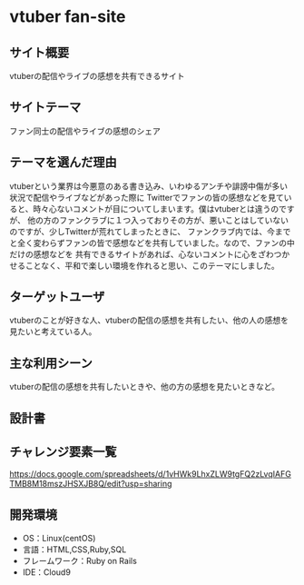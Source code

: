 # vtuber fan-site

## サイト概要
vtuberの配信やライブの感想を共有できるサイト

## サイトテーマ
ファン同士の配信やライブの感想のシェア

## テーマを選んだ理由
vtuberという業界は今悪意のある書き込み、いわゆるアンチや誹謗中傷が多い状況で配信やライブなどがあった際に
Twitterでファンの皆の感想などを見ていると、時々心ないコメントが目についてしまいます。僕はvtuberとは違うのですが、
他の方のファンクラブに１つ入っておりその方が、悪いことはしていないのですが、少しTwitterが荒れてしまったときに、
ファンクラブ内では、今までと全く変わらずファンの皆で感想などを共有していました。なので、ファンの中だけの感想などを
共有できるサイトがあれば、心ないコメントに心をざわつかせることなく、平和で楽しい環境を作れると思い、このテーマにしました。

## ターゲットユーザ
vtuberのことが好きな人、vtuberの配信の感想を共有したい、他の人の感想を見たいと考えている人。

## 主な利用シーン
vtuberの配信の感想を共有したいときや、他の方の感想を見たいときなど。

## 設計書


## チャレンジ要素一覧
https://docs.google.com/spreadsheets/d/1vHWk9LhxZLW9tgFQ2zLvqIAFGTMB8M18mszJHSXJB8Q/edit?usp=sharing

## 開発環境
- OS：Linux(centOS)
- 言語：HTML,CSS,Ruby,SQL
- フレームワーク：Ruby on Rails
- IDE：Cloud9